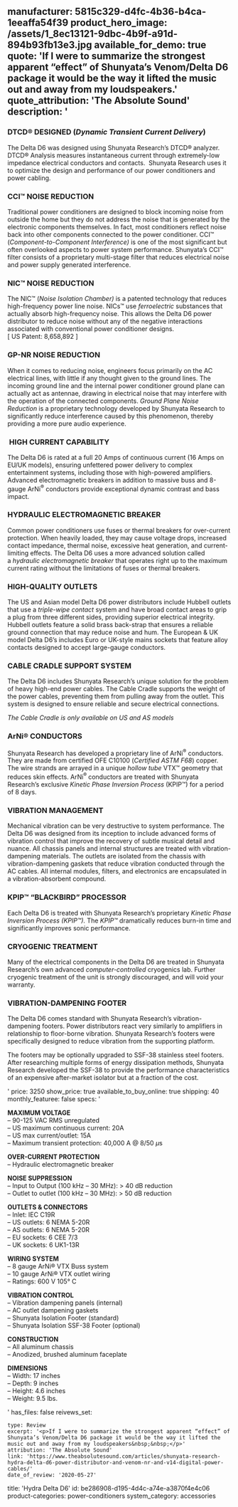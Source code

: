 manufacturer: 5815c329-d4fc-4b36-b4ca-1eeaffa54f39
product_hero_image: /assets/1_8ec13121-9dbc-4b9f-a91d-894b93fb13e3.jpg
available_for_demo: true
quote: 'If I were to summarize the strongest apparent “effect” of Shunyata’s Venom/Delta D6 package it would be the way it lifted the music out and away from my loudspeakers.'
quote_attribution: 'The Absolute Sound'
description: '<h3>DTCD®&nbsp;DESIGNED (<em>Dynamic Transient Current Delivery</em>)</h3><p>The Delta D6 was designed using Shunyata Research’s DTCD®<strong>&nbsp;</strong>analyzer. DTCD®&nbsp;Analysis measures instantaneous current through extremely-low impedance electrical conductors and contacts.&nbsp; Shunyata Research uses it to optimize the design and performance of our power conditioners and power cabling.</p><h3>CCI™ NOISE REDUCTION</h3><p>Traditional power conditioners are designed to block incoming noise from outside the home but they do not address the noise that is generated by the electronic components themselves. In fact, most conditioners reflect noise back into other components connected to the power conditioner. CCI™ (<em>Component-to-Component Interference)</em>&nbsp;is one of the most significant but often overlooked aspects to power system performance. Shunyata’s CCI™ filter consists of a proprietary multi-stage filter that reduces electrical noise and power supply generated interference.</p><h3>NIC™ NOISE REDUCTION</h3><p>The NIC™ (<em>Noise Isolation Chamber)</em>&nbsp;is a patented technology that reduces high-frequency power line noise. NICs™ use&nbsp;<em>ferroelectric</em>&nbsp;substances that actually absorb high-frequency noise. This allows the Delta D6 power distributor to reduce noise without any of the negative interactions associated with conventional power conditioner designs.<br>[ US Patent: 8,658,892 ]</p><h3>GP-NR NOISE REDUCTION</h3><p>When it comes to reducing noise, engineers focus primarily on the AC electrical lines, with little if any thought given to the ground lines. The incoming ground line and the internal power conditioner ground plane can actually act as antennae, drawing in electrical noise that may interfere with the operation of the connected components.&nbsp;<em>Ground Plane Noise Reduction</em>&nbsp;is a proprietary technology developed by Shunyata Research to significantly reduce interference caused by this phenomenon, thereby providing a more pure audio experience.</p><h3>&nbsp;HIGH CURRENT CAPABILITY</h3><p>The Delta D6 is rated at a full 20 Amps of continuous current (16 Amps on EU/UK models), ensuring unfettered power delivery to complex entertainment systems, including those with high-powered amplifiers. Advanced electromagnetic breakers in addition to massive buss and 8-gauge ArNi<sup>®</sup>&nbsp;conductors provide exceptional dynamic contrast and bass impact.</p><h3>HYDRAULIC ELECTROMAGNETIC BREAKER</h3><p>Common power conditioners use fuses or thermal breakers for over-current protection. When heavily loaded, they may cause voltage drops, increased contact impedance, thermal noise, excessive heat generation, and current-limiting effects. The Delta D6 uses a more advanced solution called a&nbsp;<em>hydraulic electromagnetic breaker</em>&nbsp;that operates right up to the maximum current rating without the limitations of fuses or thermal breakers.</p><h3>HIGH-QUALITY OUTLETS</h3><p>The US and Asian model Delta D6 power distributors include Hubbell outlets that use a&nbsp;<em>triple-wipe contact&nbsp;</em>system and have broad contact areas to grip a plug from three different sides, providing superior electrical integrity. Hubbell outlets feature a solid brass back-strap that ensures a reliable ground connection that may reduce noise and hum. The European &amp; UK model Delta D6’s includes Euro or UK-style mains sockets that feature alloy contacts designed to accept large-gauge conductors.</p><h3>CABLE CRADLE SUPPORT SYSTEM</h3><p>The Delta D6 includes Shunyata Research’s unique solution for the problem of heavy high-end power cables. The Cable Cradle supports the weight of the power cables, preventing them from pulling away from the outlet. This system is designed to ensure reliable and secure electrical connections.</p><p><em>The Cable Cradle is only available on US and AS models</em></p><h3>ArNi®&nbsp;CONDUCTORS</h3><p>Shunyata Research has developed a proprietary line of ArNi<sup>®</sup>&nbsp;conductors. They are made from certified OFE C10100 (<em>Certified ASTM F68</em>) copper. The wire strands are arrayed in a unique&nbsp;<em>hollow tube</em>&nbsp;VTX™ geometry that reduces skin effects. ArNi<sup>®&nbsp;</sup>conductors are treated with Shunyata Research’s exclusive&nbsp;<em>Kinetic Phase Inversion Process&nbsp;</em>(KPIP™) for a period of 8 days.</p><h3>VIBRATION MANAGEMENT</h3><p>Mechanical vibration can be very destructive to system performance. The Delta D6 was designed from its inception to include advanced forms of vibration control that improve the recovery of subtle musical detail and nuance. All chassis panels and internal structures are treated with vibration-dampening materials. The outlets are isolated from the chassis with vibration-dampening gaskets that reduce vibration conducted through the AC cables. All internal modules, filters, and electronics are encapsulated in a vibration-absorbent compound.</p><h3>KPIP™ “BLACKBIRD” PROCESSOR</h3><p>Each Delta D6 is treated with Shunyata Research’s proprietary&nbsp;<em>Kinetic Phase Inversion Process (KPIP™).&nbsp;</em>The<em>&nbsp;KPIP™&nbsp;</em>dramatically reduces burn-in time and significantly improves sonic performance.</p><h3>CRYOGENIC TREATMENT</h3><p>Many of the electrical components in the Delta D6 are treated in Shunyata Research’s own advanced&nbsp;<em>computer-controlled</em>&nbsp;cryogenics lab. Further cryogenic treatment of the unit is strongly discouraged, and will void your warranty.</p><h3>VIBRATION-DAMPENING FOOTER</h3><p>The Delta D6 comes standard with Shunyata Research’s vibration-dampening footers. Power distributors react very similarly to amplifiers in relationship to floor-borne vibration. Shunyata Research’s footers were specifically designed to reduce vibration from the supporting platform.</p><p>The footers may be optionally upgraded to SSF-38 stainless steel footers. After researching multiple forms of energy dissipation methods, Shunyata Research developed the SSF-38 to provide the performance characteristics of an expensive after-market isolator but at a fraction of the cost.</p>'
price: 3250
show_price: true
available_to_buy_online: true
shipping: 40
monthly_featuree: false
specs: '<p><strong>MAXIMUM VOLTAGE<br></strong>– 90-125 VAC RMS unregulated<strong><br></strong>– US maximum continuous current: 20A<strong><br></strong>– US max current/outlet: 15A<strong><br></strong>– Maximum transient protection: 40,000 A @ 8/50&nbsp;<em>μ</em>s&nbsp;</p><p><strong>OVER-CURRENT PROTECTION<br></strong>– Hydraulic electromagnetic breaker&nbsp;</p><p><strong>NOISE SUPPRESSION<br></strong>– Input to Output (100 kHz – 30 MHz): &gt; 40 dB reduction<br>– Outlet to outlet (100 kHz – 30 MHz): &gt; 50 dB reduction&nbsp;</p><p><strong>OUTLETS &amp; CONNECTORS<br></strong>– Inlet: IEC C19R<br>– US outlets: 6 NEMA 5-20R<br>– AS outlets: 6 NEMA 5-20R<br>– EU sockets: 6 CEE 7/3<br>– UK sockets: 6 UK1-13R&nbsp;</p><p><strong>WIRING SYSTEM<br></strong>– 8 gauge ArNi® VTX Buss system<br>– 10 gauge ArNi® VTX outlet wiring<br>– Ratings: 600 V 105° C</p><p><strong>VIBRATION CONTROL<br></strong>– Vibration dampening panels (internal)<br>– AC outlet dampening gaskets<br>– Shunyata Isolation Footer (standard)<br>– Shunyata Isolation SSF-38 Footer (optional)</p><p><strong>CONSTRUCTION<br></strong>– All aluminum chassis<br>– Anodized, brushed aluminum faceplate</p><p><strong>DIMENSIONS<br></strong>– Width: 17 inches<br>– Depth: 9 inches<br>– Height: 4.6 inches<br>– Weight: 9.5 lbs.</p>'
has_files: false
reivews_set:
  -
    type: Review
    excerpt: '<p>If I were to summarize the strongest apparent “effect” of Shunyata’s Venom/Delta D6 package it would be the way it lifted the music out and away from my loudspeakers&nbsp;&nbsp;</p>'
    attribution: 'The Absolute Sound'
    link: 'https://www.theabsolutesound.com/articles/shunyata-research-hydra-delta-d6-power-distributor-and-venom-nr-and-v14-digital-power-cables/'
    date_of_review: '2020-05-27'
title: 'Hydra Delta D6'
id: be286908-d195-4d4c-a74e-a3870f4e4c06
product-categories: power-conditioners
system_category: accessories
